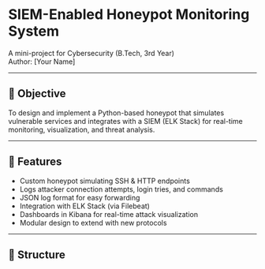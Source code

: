 # SIEM-Enabled Honeypot Monitoring System

A mini-project for Cybersecurity (B.Tech, 3rd Year)  
Author: [Your Name]  

---

## 📌 Objective
To design and implement a Python-based honeypot that simulates vulnerable services and integrates with a SIEM (ELK Stack) for real-time monitoring, visualization, and threat analysis.

---

## 🧩 Features
- Custom honeypot simulating SSH & HTTP endpoints
- Logs attacker connection attempts, login tries, and commands
- JSON log format for easy forwarding
- Integration with ELK Stack (via Filebeat)
- Dashboards in Kibana for real-time attack visualization
- Modular design to extend with new protocols

---

## 📂 Structure
